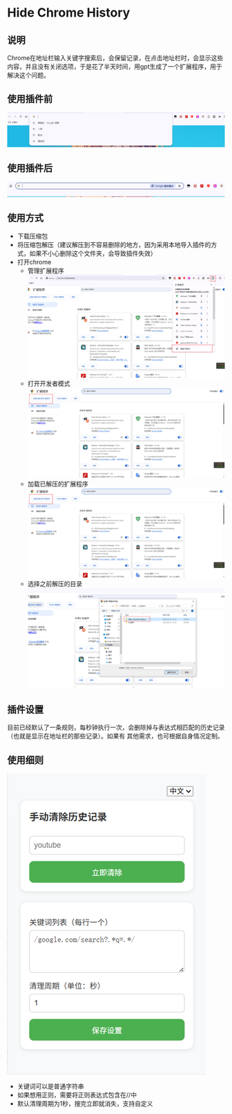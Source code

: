 # Hide Chrome History 
## 说明
Chrome在地址栏输入关键字搜索后，会保留记录，在点击地址栏时，会显示这些内容，并且没有关闭选项，于是花了半天时间，用gpt生成了一个扩展程序，用于解决这个问题。
## 使用插件前
![](https://github.com/LinYi-101/hide_chrome_history/blob/main/imgs/before.png "使用插件前")
## 使用插件后
![](https://github.com/LinYi-101/hide_chrome_history/blob/main/imgs/after.png "使用插件后")
## 使用方式
- 下载压缩包
- 将压缩包解压（建议解压到不容易删除的地方，因为采用本地导入插件的方式，如果不小心删除这个文件夹，会导致插件失效）
- 打开chrome
  - 管理扩展程序
  ![](https://github.com/LinYi-101/hide_chrome_history/blob/main/imgs/manage_ext.png "管理扩展程序")
  - 打开开发者模式
  ![](https://github.com/LinYi-101/hide_chrome_history/blob/main/imgs/load_unzip_ext.png "开发者模式")
  - 加载已解压的扩展程序
  ![](https://github.com/LinYi-101/hide_chrome_history/blob/main/imgs/load_unzip_ext.png "加载已解压的扩展程序")
  - 选择之前解压的目录
  ![](https://github.com/LinYi-101/hide_chrome_history/blob/main/imgs/choose_unzip_path.png "选择之前解压的目录")
## 插件设置
目前已经默认了一条规则，每秒钟执行一次，会删除掉与表达式相匹配的历史记录（也就是显示在地址栏的那些记录）。如果有
其他需求，也可根据自身情况定制。
## 使用细则
![](https://github.com/LinYi-101/hide_chrome_history/blob/main/imgs/describe.png "描述")
- 关键词可以是普通字符串
- 如果想用正则，需要将正则表达式包含在//中
- 默认清理周期为1秒，搜完立即就消失，支持自定义